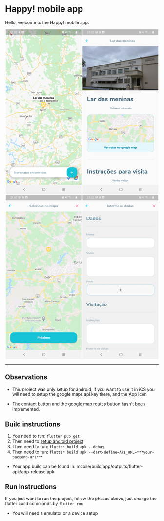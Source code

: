 # Happy! mobile app

Hello, welcome to the Happy! mobile app.

<div align="center">
<img src="docs/image1.png">
<img src="docs/image2.png">
<img src="docs/image3.png">
<img src="docs/image4.png">
</div>

---

## Observations

- This project was only setup for android, if you want to use it in iOS you will
  need to setup the google maps api key there,
  and the App Icon

- The contact button and the google map routes button hasn't been implemented.

## Build instructions

1. You need to run: `flutter pub get`
2. Then need to [setup android project](https://github.com/LorenzooG/happy-nlw/tree/main/mobile/android)
3. Then need to run: `flutter build apk --debug`
4. Then need to run: `flutter build apk --dart-define=API_URL=***your-backend-url***`

- Your app build can be found in: mobile/build/app/outputs/flutter-apk/app-release.apk

## Run instructions

If you just want to run the project, follow the phases above, just change the flutter build commands
by `flutter run`

- You will need a emulator or a device setup
